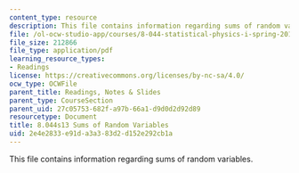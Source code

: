 ```yaml
---
content_type: resource
description: This file contains information regarding sums of random variables.
file: /ol-ocw-studio-app/courses/8-044-statistical-physics-i-spring-2013/2e4e2833e91da3a383d2d152e292cb1a_MIT8_044S13_ProbabilityCh4.pdf
file_size: 212866
file_type: application/pdf
learning_resource_types:
- Readings
license: https://creativecommons.org/licenses/by-nc-sa/4.0/
ocw_type: OCWFile
parent_title: Readings, Notes & Slides
parent_type: CourseSection
parent_uid: 27c05753-682f-a97b-66a1-d9d0d2d92d89
resourcetype: Document
title: 8.044s13 Sums of Random Variables
uid: 2e4e2833-e91d-a3a3-83d2-d152e292cb1a
---
```

This file contains information regarding sums of random variables.